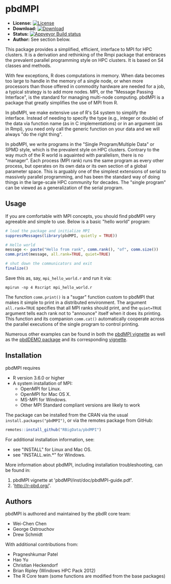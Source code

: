 # pbdMPI

* **License:** [![License](http://img.shields.io/badge/license-MPL%202-orange.svg?style=flat)](https://www.mozilla.org/MPL/2.0/)
* **Download:** [![Download](http://cranlogs.r-pkg.org/badges/pbdMPI)](https://cran.r-project.org/package=pbdMPI)
* **Status:** [![Appveyor Build status](https://ci.appveyor.com/api/projects/status/32r7s2skrgm9ubva?svg=true)](https://ci.appveyor.com/project/snoweye/pbdMPI)
* **Author:** See section below.

This package provides a simplified, efficient, interface to MPI for HPC 
clusters. It is a derivation and rethinking of the Rmpi package that embraces
the prevalent parallel programming style on HPC clusters. It is based on S4
classes and methods. 
    
With few exceptions, R does computations in memory.
When data becomes too large to handle in the memory of a single node, or
when more processors than those offered in commodity hardware are needed
for a job, a typical strategy is to add more nodes.  MPI, or the
"Message Passing Interface", is the standard for managing multi-node
computing. pbdMPI is a package that greatly simplifies the use of MPI from
R.

In pbdMPI, we make extensive use of R's S4 system to simplify the interface.
Instead of needing to specify the type (e.g., integer or double)
of the data via function name (as in C implementations) or in an argument (as 
in Rmpi), you need only call the generic function on your data and we will 
always "do the right thing".

In pbdMPI, we write programs in the "Single Program/Multiple Data" or SPMD
style, which is the prevalent style on HPC clusters.  Contrary to the way much
of the R world is aquainted with parallelism, there is no "manager".  Each
process (MPI rank) runs the same program as every other process, but operates
on its own data or its own section of a global parameter space.  This
is arguably one of the simplest extensions of serial to massively parallel
programming, and has been the standard way of doing things in the large-scale 
HPC community for decades. The "single program" can be viewed as a 
generalization of the serial program.



## Usage

If you are comfortable with MPI concepts, you should find pbdMPI very agreeable
and simple to use.  Below is a basic "hello world" program:

```r
# load the package and initialize MPI
suppressMessages(library(pbdMPI, quietly = TRUE))

# Hello world
message <- paste("Hello from rank", comm.rank(), "of", comm.size())
comm.print(message, all.rank=TRUE, quiet=TRUE)

# shut down the communicators and exit
finalize()
```

Save this as, say, `mpi_hello_world.r` and run it via:

```
mpirun -np 4 Rscript mpi_hello_world.r
```

The function `comm.print()` is a "sugar" function custom to pbdMPI that makes it
simple to print in a distributed environment.  The argument `all.rank=TRUE`
specifies that all MPI ranks should print, and the `quiet=TRUE` argument
tells each rank not to "announce" itself when it does its printing. This 
function and its companion `comm.cat()` automatically cooperate across the
parallel executions of the single program to control printing.

Numerous other examples can be found in both the
[pbdMPI vignette](https://cran.r-project.org/package=pbdMPI)
as well as the [pbdDEMO package](https://github.com/RBigData/pbdDEMO)
and its corresponding [vignette](https://cran.r-project.org/package=pbdDEMO).



## Installation

pbdMPI requires
* R version 3.6.0 or higher
* A system installation of MPI:
  - OpenMPI for Linux.
  - OpenMPI for Mac OS X.
  - MS-MPI for Windows.
  - Other MPI Standard compliant versions are likely to work

The package can be installed from the CRAN via the usual
`install.packages("pbdMPI")`, or via the remotes package from GitHub:

```r
remotes::install_github("RBigData/pbdMPI")
```

For additional installation information, see: 
  - see "INSTALL" for Linux and Mac OS.
  - see "INSTALL.win.*" for Windows.


More information about pbdMPI, including installation troubleshooting,
can be found in:

1. pbdMPI vignette at 'pbdMPI/inst/doc/pbdMPI-guide.pdf'.
2. 'http://r-pbd.org/'.



## Authors

pbdMPI is authored and maintained by the pbdR core team:
* Wei-Chen Chen
* George Ostrouchov
* Drew Schmidt

With additional contributions from:
* Pragneshkumar Patel
* Hao Yu
* Christian Heckendorf
* Brian Ripley (Windows HPC Pack 2012)
* The R Core team (some functions are modified from the base packages)

